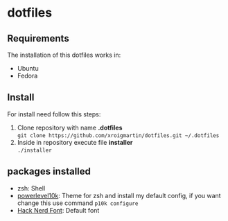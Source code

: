 # dotfiles

## Requirements
The installation of this dotfiles works in:
- Ubuntu
- Fedora

## Install

For install need follow this steps:

1. Clone repository with name **.dotfiles**<br>
`git clone https://github.com/xroigmartin/dotfiles.git ~/.dotfiles`
2. Inside in repository execute file **installer**<br> 
`./installer`

## packages installed
- zsh: Shell
- [powerlevel10k][pl10]: Theme for zsh and install my default config, if you want change this use command `p10k configure`
- [Hack Nerd Font][HackNerdFont]: Default font

[pl10]: https://github.com/romkatv/powerlevel10k
[HackNerdFont]: https://www.programmingfonts.org/#hack